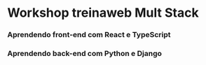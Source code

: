 # Workshop treinaweb Mult Stack

### Aprendendo front-end com React e TypeScript

### Aprendendo back-end com Python e Django
